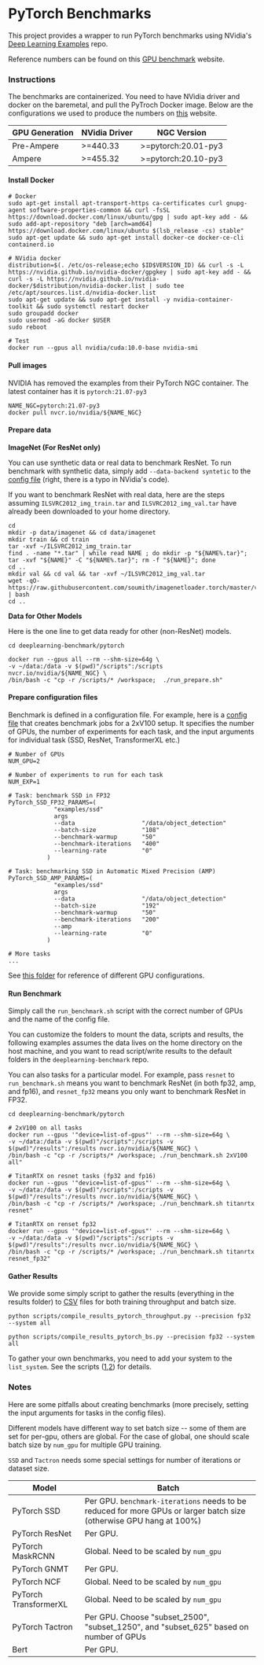 # PyTorch Benchmarks


This project provides a wrapper to run PyTorch benchmarks using NVidia's [Deep Learning Examples](https://github.com/NVIDIA/DeepLearningExamples/tree/master/PyTorch) repo. 

Reference numbers can be found on this [GPU benchmark](https://lambdalabs.com/gpu-benchmarks) website.


### Instructions

The benchmarks are containerized. You need to have NVidia driver and docker on the baremetal, and pull the PyTroch Docker image. Below are the configurations we used to produce the numbers on [this](https://lambdalabs.com/gpu-benchmarks) website.


| GPU Generation | NVidia Driver | NGC Version |
|---|---|---|
| Pre-Ampere  | >=440.33 | >=pytorch:20.01-py3 |
| Ampere  | >=455.32 | >=pytorch:20.10-py3 |


#### Install Docker

```
# Docker
sudo apt-get install apt-transport-https ca-certificates curl gnupg-agent software-properties-common && curl -fsSL https://download.docker.com/linux/ubuntu/gpg | sudo apt-key add - && sudo add-apt-repository "deb [arch=amd64] https://download.docker.com/linux/ubuntu $(lsb_release -cs) stable"
sudo apt-get update && sudo apt-get install docker-ce docker-ce-cli containerd.io

# NVidia docker
distribution=$(. /etc/os-release;echo $ID$VERSION_ID) && curl -s -L https://nvidia.github.io/nvidia-docker/gpgkey | sudo apt-key add - && curl -s -L https://nvidia.github.io/nvidia-docker/$distribution/nvidia-docker.list | sudo tee /etc/apt/sources.list.d/nvidia-docker.list
sudo apt-get update && sudo apt-get install -y nvidia-container-toolkit && sudo systemctl restart docker
sudo groupadd docker
sudo usermod -aG docker $USER
sudo reboot

# Test
docker run --gpus all nvidia/cuda:10.0-base nvidia-smi
```

#### Pull images

NVIDIA has removed the examples from their PyTorch NGC container. The latest container has it is `pytorch:21.07-py3`
```
NAME_NGC=pytorch:21.07-py3
docker pull nvcr.io/nvidia/${NAME_NGC}
```

#### Prepare data


__ImageNet (For ResNet only)__

You can use synthetic data or real data to benchmark ResNet. To run benchmark with synthetic data, simply add `--data-backend syntetic` to the [config file](https://github.com/lambdal/deeplearning-benchmark/blob/master/pytorch/scripts/config/config_pytorch_2xA100_p4.sh#L38) (right, there is a typo in NVidia's code).

If you want to benchmark ResNet with real data, here are the steps assuming `ILSVRC2012_img_train.tar` and `ILSVRC2012_img_val.tar` have already been downloaded to your home directory.

```
cd
mkdir -p data/imagenet && cd data/imagenet
mkdir train && cd train 
tar -xvf ~/ILSVRC2012_img_train.tar 
find . -name "*.tar" | while read NAME ; do mkdir -p "${NAME%.tar}"; tar -xvf "${NAME}" -C "${NAME%.tar}"; rm -f "${NAME}"; done 
cd ..
mkdir val && cd val && tar -xvf ~/ILSVRC2012_img_val.tar
wget -qO- https://raw.githubusercontent.com/soumith/imagenetloader.torch/master/valprep.sh | bash
cd ..
```


__Data for Other Models__

Here is the one line to get data ready for other (non-ResNet) models.

```
cd deeplearning-benchmark/pytorch

docker run --gpus all --rm --shm-size=64g \
-v ~/data:/data -v $(pwd)"/scripts":/scripts nvcr.io/nvidia/${NAME_NGC} \
/bin/bash -c "cp -r /scripts/* /workspace;  ./run_prepare.sh"
```

#### Prepare configuration files

Benchmark is defined in a configuration file. For example, here is a [config file](https://github.com/lambdal/deeplearning-benchmark/blob/master/pytorch/scripts/config/config_pytorch_2xV100.sh) that creates benchmark jobs for a 2xV100 setup. It specifies the number of GPUs, the number of experiments for each task, and the input arguments for individual task (SSD, ResNet, TransformerXL etc.)

```
# Number of GPUs
NUM_GPU=2 

# Number of experiments to run for each task
NUM_EXP=1

# Task: benchmark SSD in FP32
PyTorch_SSD_FP32_PARAMS=(
             "examples/ssd"
             args
             --data                   "/data/object_detection"
             --batch-size             "108"
             --benchmark-warmup       "50"
             --benchmark-iterations   "400"
             --learning-rate          "0"
           )

# Task: benchmarking SSD in Automatic Mixed Precision (AMP)
PyTorch_SSD_AMP_PARAMS=(
             "examples/ssd"
             args
             --data                   "/data/object_detection"
             --batch-size             "192"
             --benchmark-warmup       "50"
             --benchmark-iterations   "200"
             --amp
             --learning-rate          "0"
           )

# More tasks
...
```

See [this folder](https://github.com/lambdal/deeplearning-benchmark/blob/master/scripts/config) for reference of different GPU configurations.

#### Run Benchmark

Simply call the `run_benchmark.sh` script with the correct number of GPUs and the name of the config file. 

You can customize the folders to mount the data, scripts and results, the following examples assumes the data lives on the home directory on the host machine, and you want to read script/write results to the default folders in the `deeplearning-benchmark` repo. 

You can also tasks for a particular model. For example, pass `resnet` to `run_benchmark.sh` means you want to benchmark ResNet (in both fp32, amp, and fp16), and `resnet_fp32` means you only want to benchmark ResNet in FP32.

```
cd deeplearning-benchmark/pytorch

# 2xV100 on all tasks
docker run --gpus '"device=list-of-gpus"' --rm --shm-size=64g \
-v ~/data:/data -v $(pwd)"/scripts":/scripts -v $(pwd)"/results":/results nvcr.io/nvidia/${NAME_NGC} \
/bin/bash -c "cp -r /scripts/* /workspace; ./run_benchmark.sh 2xV100 all"

# TitanRTX on resnet tasks (fp32 and fp16)
docker run --gpus '"device=list-of-gpus"' --rm --shm-size=64g \
-v ~/data:/data -v $(pwd)"/scripts":/scripts -v $(pwd)"/results":/results nvcr.io/nvidia/${NAME_NGC} \
/bin/bash -c "cp -r /scripts/* /workspace; ./run_benchmark.sh titanrtx resnet"

# TitanRTX on renset fp32
docker run --gpus '"device=list-of-gpus"' --rm --shm-size=64g \
-v ~/data:/data -v $(pwd)"/scripts":/scripts -v $(pwd)"/results":/results nvcr.io/nvidia/${NAME_NGC} \
/bin/bash -c "cp -r /scripts/* /workspace; ./run_benchmark.sh titanrtx resnet_fp32"
```

#### Gather Results

We provide some simply script to gather the results (everything in the results folder) to [CSV](https://github.com/lambdal/deeplearning-benchmark/blob/master/pytorch-train-throughput-fp32.csv) files for both training throughput and batch size.

```
python scripts/compile_results_pytorch_throughput.py --precision fp32 --system all

python scripts/compile_results_pytorch_bs.py --precision fp32 --system all
```

To gather your own benchmarks, you need to add your system to the `list_system`. See the scripts ([1](https://github.com/lambdal/deeplearning-benchmark/blob/master/pytorch/scripts/compile_results_pytorch_throughput.py),[2](https://github.com/lambdal/deeplearning-benchmark/blob/master/pytorch/scripts/compile_results_pytorch_bs.py)) for details.


### Notes

Here are some pitfalls about creating benchmarks (more precisely, setting the input arguments for tasks in the config files).

Different models have different way to set batch size -- some of them are set for per-gpu, others are global. For the case of global, one should scale batch size by `num_gpu` for multiple GPU training.

`SSD` and `Tactron` needs some special settings for number of iterations or dataset size.


| Model | Batch | 
|---|---|
| PyTorch SSD  | Per GPU. `benchmark-iterations` needs to be reduced for more GPUs or larger batch size (otherwise GPU hang at 100%)  |
| PyTorch ResNet  | Per GPU.  |
| PyTorch MaskRCNN  | Global. Need to be scaled by `num_gpu` |
| PyTorch GNMT | Per GPU. |
| PyTorch NCF | Global. Need to be scaled by `num_gpu`|
| PyTorch TransformerXL | Global. Need to be scaled by `num_gpu` |
| PyTorch Tactron | Per GPU. Choose "subset_2500", "subset_1250", and "subset_625" based on number of GPUs|
| Bert | Per GPU. |



<!-- ### Log

#### 2020-03-08

- [x] Tune Performance on different cards
- [x] Fixed bugs related to data pipeline
- [x] Refresh results for V100s, QuadroRTX6000 and 2080Ti

#### 2020-03-01

- [x] Code Refactoring
- [x] Gather System Info
- [x] Gather PyTorch Benchmark Statistics


#### 2020-02-28

- [x] PyTorch + BERT base finetune on SQUAD
- [x] PyTorch + BERT lager finetune on SQUAD


#### 2020-02-25

- [x] PyTorch + Tacotron 2
- [x] PyTorch + WaveGlow

#### 2020-02-24

- [x] PyTorch + ResNet50
- [x] PyTorch + gnmt
- [x] PyTorch + NCF
- [ ] ~~PyTorch + transformer~~
- [x] PyTorch + transformer XL base
- [x] PyTorch + transformer XL large


#### 2020-02-23

- [x] Refactorize code
- [x] PyTorch + MaskRCNN

#### 2020-02-22

- [x] Project created.
- [x] Add PyTorch SSD

 -->
